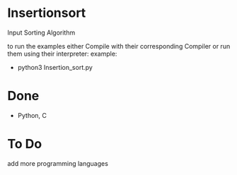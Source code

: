 # Insertionsort
Input Sorting Algorithm

to run the examples either Compile with their corresponding Compiler or run them using their interpreter:
example:
- python3 Insertion_sort.py

# Done
- Python, C

# To Do
add more programming languages
